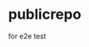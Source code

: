 # publicrepo
for e2e test








































































































































































































































































































































































































































































































































































































































































































































































































































































































































































































































































































































































































































































































































































































































































































































































































